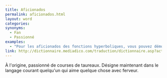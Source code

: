 ```yaml
---
title: Aficionados
permalink: aficionados.html
layout: word
categories:
synonyms:
  - Fan
  - Passionné
examples:
  - "Pour les aficionados des fonctions hyperboliques, vous pouvez démontrer le reste du formulaire trigonométrique…"
link: http://dictionnaire.mediadico.com/traduction/dictionnaire.asp?action=1&amp;alea=2006&amp;mot=aficionados
---
```


À l'origine, passionné de courses de taureaux. Désigne maintenant dans le langage courant quelqu'un qui aime quelque chose avec ferveur.

